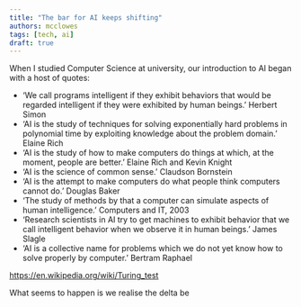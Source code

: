 ```yaml
---
title: "The bar for AI keeps shifting"
authors: mcclowes
tags: [tech, ai]
draft: true
---
```


When I studied Computer Science at university, our introduction to AI began with a host of quotes:

- ‘We call programs intelligent if they exhibit behaviors that would be regarded intelligent if they were exhibited by human beings.’ Herbert Simon
- ‘AI is the study of techniques for solving exponentially hard problems in polynomial time by exploiting knowledge about the problem domain.’ Elaine Rich
- ‘AI is the study of how to make computers do things at which, at the moment, people are better.’ Elaine Rich and Kevin Knight
- ‘AI is the science of common sense.’ Claudson Bornstein
- ‘AI is the attempt to make computers do what people think computers cannot do.’ Douglas Baker
- ‘The study of methods by that a computer can simulate aspects of human intelligence.’ Computers and IT, 2003
- ‘Research scientists in AI try to get machines to exhibit behavior that we call intelligent behavior when we observe it in human beings.’ James Slagle
- ‘AI is a collective name for problems which we do not yet know how to solve properly by computer.’ Bertram Raphael




https://en.wikipedia.org/wiki/Turing_test


What seems to happen is we realise the delta be